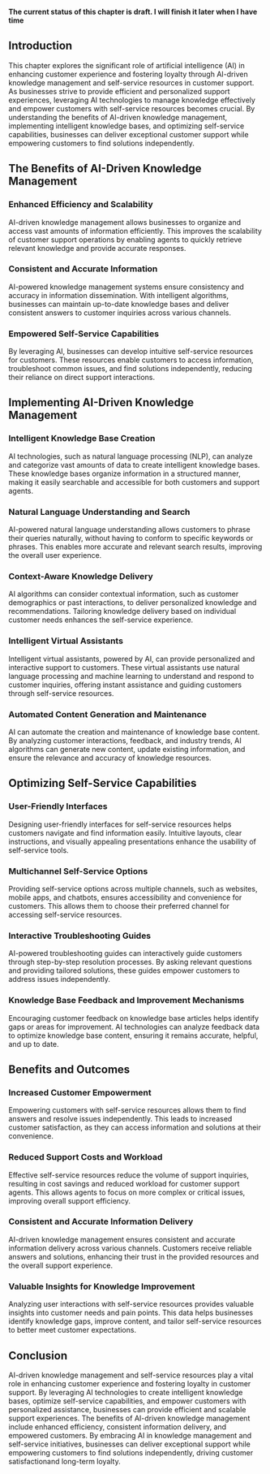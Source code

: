 **The current status of this chapter is draft. I will finish it later when I have time**

Introduction
------------

This chapter explores the significant role of artificial intelligence (AI) in enhancing customer experience and fostering loyalty through AI-driven knowledge management and self-service resources in customer support. As businesses strive to provide efficient and personalized support experiences, leveraging AI technologies to manage knowledge effectively and empower customers with self-service resources becomes crucial. By understanding the benefits of AI-driven knowledge management, implementing intelligent knowledge bases, and optimizing self-service capabilities, businesses can deliver exceptional customer support while empowering customers to find solutions independently.

The Benefits of AI-Driven Knowledge Management
----------------------------------------------

### Enhanced Efficiency and Scalability

AI-driven knowledge management allows businesses to organize and access vast amounts of information efficiently. This improves the scalability of customer support operations by enabling agents to quickly retrieve relevant knowledge and provide accurate responses.

### Consistent and Accurate Information

AI-powered knowledge management systems ensure consistency and accuracy in information dissemination. With intelligent algorithms, businesses can maintain up-to-date knowledge bases and deliver consistent answers to customer inquiries across various channels.

### Empowered Self-Service Capabilities

By leveraging AI, businesses can develop intuitive self-service resources for customers. These resources enable customers to access information, troubleshoot common issues, and find solutions independently, reducing their reliance on direct support interactions.

Implementing AI-Driven Knowledge Management
-------------------------------------------

### Intelligent Knowledge Base Creation

AI technologies, such as natural language processing (NLP), can analyze and categorize vast amounts of data to create intelligent knowledge bases. These knowledge bases organize information in a structured manner, making it easily searchable and accessible for both customers and support agents.

### Natural Language Understanding and Search

AI-powered natural language understanding allows customers to phrase their queries naturally, without having to conform to specific keywords or phrases. This enables more accurate and relevant search results, improving the overall user experience.

### Context-Aware Knowledge Delivery

AI algorithms can consider contextual information, such as customer demographics or past interactions, to deliver personalized knowledge and recommendations. Tailoring knowledge delivery based on individual customer needs enhances the self-service experience.

### Intelligent Virtual Assistants

Intelligent virtual assistants, powered by AI, can provide personalized and interactive support to customers. These virtual assistants use natural language processing and machine learning to understand and respond to customer inquiries, offering instant assistance and guiding customers through self-service resources.

### Automated Content Generation and Maintenance

AI can automate the creation and maintenance of knowledge base content. By analyzing customer interactions, feedback, and industry trends, AI algorithms can generate new content, update existing information, and ensure the relevance and accuracy of knowledge resources.

Optimizing Self-Service Capabilities
------------------------------------

### User-Friendly Interfaces

Designing user-friendly interfaces for self-service resources helps customers navigate and find information easily. Intuitive layouts, clear instructions, and visually appealing presentations enhance the usability of self-service tools.

### Multichannel Self-Service Options

Providing self-service options across multiple channels, such as websites, mobile apps, and chatbots, ensures accessibility and convenience for customers. This allows them to choose their preferred channel for accessing self-service resources.

### Interactive Troubleshooting Guides

AI-powered troubleshooting guides can interactively guide customers through step-by-step resolution processes. By asking relevant questions and providing tailored solutions, these guides empower customers to address issues independently.

### Knowledge Base Feedback and Improvement Mechanisms

Encouraging customer feedback on knowledge base articles helps identify gaps or areas for improvement. AI technologies can analyze feedback data to optimize knowledge base content, ensuring it remains accurate, helpful, and up to date.

Benefits and Outcomes
---------------------

### Increased Customer Empowerment

Empowering customers with self-service resources allows them to find answers and resolve issues independently. This leads to increased customer satisfaction, as they can access information and solutions at their convenience.

### Reduced Support Costs and Workload

Effective self-service resources reduce the volume of support inquiries, resulting in cost savings and reduced workload for customer support agents. This allows agents to focus on more complex or critical issues, improving overall support efficiency.

### Consistent and Accurate Information Delivery

AI-driven knowledge management ensures consistent and accurate information delivery across various channels. Customers receive reliable answers and solutions, enhancing their trust in the provided resources and the overall support experience.

### Valuable Insights for Knowledge Improvement

Analyzing user interactions with self-service resources provides valuable insights into customer needs and pain points. This data helps businesses identify knowledge gaps, improve content, and tailor self-service resources to better meet customer expectations.

Conclusion
----------

AI-driven knowledge management and self-service resources play a vital role in enhancing customer experience and fostering loyalty in customer support. By leveraging AI technologies to create intelligent knowledge bases, optimize self-service capabilities, and empower customers with personalized assistance, businesses can provide efficient and scalable support experiences. The benefits of AI-driven knowledge management include enhanced efficiency, consistent information delivery, and empowered customers. By embracing AI in knowledge management and self-service initiatives, businesses can deliver exceptional support while empowering customers to find solutions independently, driving customer satisfactionand long-term loyalty.
